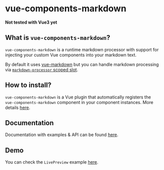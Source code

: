 # vue-components-markdown

**Not tested with Vue3 yet**

## What is `vue-components-markdown`?

`vue-components-markdown` is a runtime markdown processor with support for injecting your custom Vue components into your markdown text.

By default it uses [vue-markdown](https://github.com/miaolz123/vue-markdown) but you can handle markdown processing via [`markdown-processor` scoped slot](https://ivanjolic95.github.io/vue-components-markdown/#markdown-processor-scoped-slot).

## How to install?

`vue-components-markdown` is a Vue plugin that automatically registers the `vue-components-markdown` component in your component instances. More details [here](https://ivanjolic95.github.io/vue-components-markdown/#how-to-install).

## Documentation

Documentation with examples & API can be found [here](https://ivanjolic95.github.io/vue-components-markdown).

## Demo
You can check the `LivePreview` example [here](https://ivanjolic95.github.io/vue-components-markdown/#example-livepreview).
